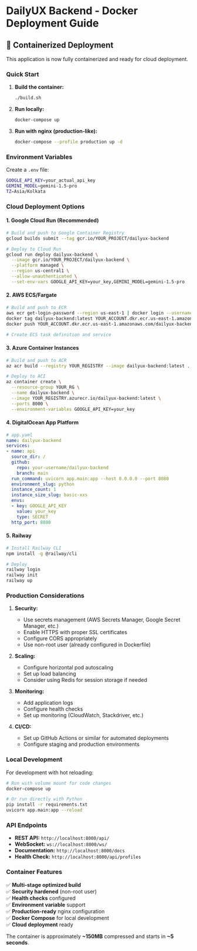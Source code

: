 # DailyUX Backend - Docker Deployment Guide

## 🐳 Containerized Deployment

This application is now fully containerized and ready for cloud deployment.

### Quick Start

1. **Build the container:**
   ```bash
   ./build.sh
   ```

2. **Run locally:**
   ```bash
   docker-compose up
   ```

3. **Run with nginx (production-like):**
   ```bash
   docker-compose --profile production up -d
   ```

### Environment Variables

Create a `.env` file:
```bash
GOOGLE_API_KEY=your_actual_api_key
GEMINI_MODEL=gemini-1.5-pro
TZ=Asia/Kolkata
```

### Cloud Deployment Options

#### 1. Google Cloud Run (Recommended)
```bash
# Build and push to Google Container Registry
gcloud builds submit --tag gcr.io/YOUR_PROJECT/dailyux-backend

# Deploy to Cloud Run
gcloud run deploy dailyux-backend \
  --image gcr.io/YOUR_PROJECT/dailyux-backend \
  --platform managed \
  --region us-central1 \
  --allow-unauthenticated \
  --set-env-vars GOOGLE_API_KEY=your_key,GEMINI_MODEL=gemini-1.5-pro
```

#### 2. AWS ECS/Fargate
```bash
# Build and push to ECR
aws ecr get-login-password --region us-east-1 | docker login --username AWS --password-stdin YOUR_ACCOUNT.dkr.ecr.us-east-1.amazonaws.com
docker tag dailyux-backend:latest YOUR_ACCOUNT.dkr.ecr.us-east-1.amazonaws.com/dailyux-backend:latest
docker push YOUR_ACCOUNT.dkr.ecr.us-east-1.amazonaws.com/dailyux-backend:latest

# Create ECS task definition and service
```

#### 3. Azure Container Instances
```bash
# Build and push to ACR
az acr build --registry YOUR_REGISTRY --image dailyux-backend:latest .

# Deploy to ACI
az container create \
  --resource-group YOUR_RG \
  --name dailyux-backend \
  --image YOUR_REGISTRY.azurecr.io/dailyux-backend:latest \
  --ports 8000 \
  --environment-variables GOOGLE_API_KEY=your_key
```

#### 4. DigitalOcean App Platform
```yaml
# app.yaml
name: dailyux-backend
services:
- name: api
  source_dir: /
  github:
    repo: your-username/dailyux-backend
    branch: main
  run_command: uvicorn app.main:app --host 0.0.0.0 --port 8080
  environment_slug: python
  instance_count: 1
  instance_size_slug: basic-xxs
  envs:
  - key: GOOGLE_API_KEY
    value: your_key
    type: SECRET
  http_port: 8080
```

#### 5. Railway
```bash
# Install Railway CLI
npm install -g @railway/cli

# Deploy
railway login
railway init
railway up
```

### Production Considerations

1. **Security:**
   - Use secrets management (AWS Secrets Manager, Google Secret Manager, etc.)
   - Enable HTTPS with proper SSL certificates
   - Configure CORS appropriately
   - Use non-root user (already configured in Dockerfile)

2. **Scaling:**
   - Configure horizontal pod autoscaling
   - Set up load balancing
   - Consider using Redis for session storage if needed

3. **Monitoring:**
   - Add application logs
   - Configure health checks
   - Set up monitoring (CloudWatch, Stackdriver, etc.)

4. **CI/CD:**
   - Set up GitHub Actions or similar for automated deployments
   - Configure staging and production environments

### Local Development

For development with hot reloading:
```bash
# Run with volume mount for code changes
docker-compose up

# Or run directly with Python
pip install -r requirements.txt
uvicorn app.main:app --reload
```

### API Endpoints

- **REST API:** `http://localhost:8000/api/`
- **WebSocket:** `ws://localhost:8000/ws/`
- **Documentation:** `http://localhost:8000/docs`
- **Health Check:** `http://localhost:8000/api/profiles`

### Container Features

✅ **Multi-stage optimized build**  
✅ **Security hardened** (non-root user)  
✅ **Health checks** configured  
✅ **Environment variable** support  
✅ **Production-ready** nginx configuration  
✅ **Docker Compose** for local development  
✅ **Cloud deployment** ready  

The container is approximately **~150MB** compressed and starts in **~5 seconds**.
